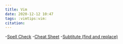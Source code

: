 ```yaml
---
title: Vim
date: 2020-12-12 10:47
tags: :vimtips:vim:
citation: 
---
```

-[Spell Check](202012121049.md)
-[Cheat Sheet](202012121055.md)
-[Subtitute (find and replace)](202012121105.md)

